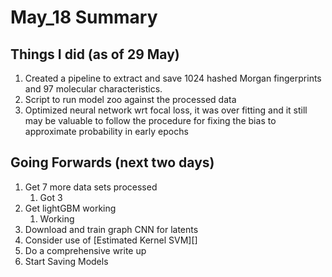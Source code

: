# May_18 Summary

## Things I did (as of 29 May)

1. Created a pipeline to extract and save 1024 hashed Morgan fingerprints and 97 molecular characteristics. 
2. Script to run model zoo against the processed data
3. Optimized neural network wrt focal loss, it was over fitting and it still may be valuable to follow the procedure for fixing the bias to approximate probability in early epochs

## Going Forwards (next two days)

1. Get 7 more data sets processed
   1. Got 3
2. Get lightGBM working
   1. Working
3. Download and train graph CNN for latents
4. Consider use of [Estimated Kernel SVM][]
5. Do a comprehensive write up
6. Start Saving Models

